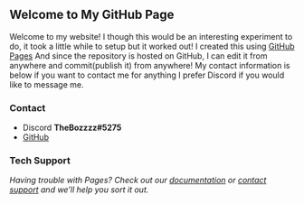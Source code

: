 ## Welcome to My GitHub Page

Welcome to my website! I though this would be an interesting experiment to do, it took a little while to setup but it worked out! I created this using [GitHub Pages](https://pages.github.com/) And since the repository is hosted on GitHub, I can edit it from anywhere and commit(publish it) from anywhere! My contact information is below if you want to contact me for anything I prefer Discord if you would like to message me.

### Contact

- Discord **TheBozzzz#5275**
- [GitHub](https://github.com/TheBozzz34)

### Tech Support

*Having trouble with Pages? Check out our [documentation](https://docs.github.com/categories/github-pages-basics/) or [contact support](https://github.com/contact) and we’ll help you sort it out.*
